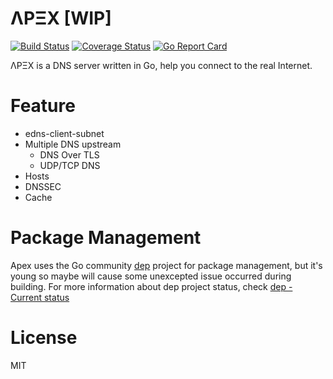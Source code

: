 # ΛPΞX [WIP]
[![Build Status](https://travis-ci.org/oif/apex.svg?branch=master)](https://travis-ci.org/oif/apex)
[![Coverage Status](https://coveralls.io/repos/github/oif/apex/badge.svg?branch=master)](https://coveralls.io/github/oif/apex?branch=master)
[![Go Report Card](https://goreportcard.com/badge/github.com/oif/apex)](https://goreportcard.com/report/github.com/oif/apex)

ΛPΞX is a DNS server written in Go, help you connect to the real Internet.

# Feature
* edns-client-subnet
* Multiple DNS upstream
    * DNS Over TLS
    * UDP/TCP DNS
* Hosts
* DNSSEC
* Cache

# Package Management
Apex uses the Go community [dep](https://github.com/golang/dep) project for package management, but it's young so maybe will cause some unexcepted issue occurred during building. For more information about dep project status, check [dep - Current status](https://github.com/golang/dep#current-status)

# License
MIT
